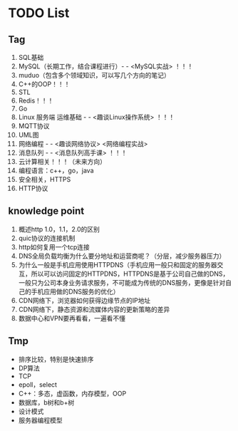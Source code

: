 # TODO List

## Tag
1. SQL基础
2. MySQL（长期工作，结合课程进行）- - <MySQL实战> ！！！
3. muduo（包含多个领域知识，可以写几个方向的笔记）
4. C++的OOP！！！
5. STL
6. Redis！！！
7. Go
8. Linux 服务端 运维基础 - - <趣谈Linux操作系统> ！！！
9. MQTT协议
10. UML图
11. 网络编程 - - <趣谈网络协议> <网络编程实战>
12. 消息队列 - - <消息队列高手课> ！！！
13. 云计算相关！！！（未来方向）
14. 编程语言：c++，go，java
15. 安全相关，HTTPS
16. HTTP协议

## knowledge point

1. 概述http 1.0，1.1，2.0的区别
2. quic协议的连接机制
3. http如何复用一个tcp连接
4. DNS全局负载均衡为什么要分地址和运营商呢？（分层，减少服务器压力）
5. 为什么一般是手机应用使用HTTPDNS（手机应用一般只和固定的服务器交互，所以可以访问固定的HTTPDNS，HTTPDNS是基于公司自己做的DNS，一般只为公司本身业务请求服务，不可能成为传统的DNS服务，更像是针对自己的手机应用做的DNS服务的优化）
6. CDN网络下，浏览器如何获得边缘节点的IP地址
7. CDN网络下，静态资源和流媒体内容的更新策略的差异
8. 数据中心和VPN要再看看，一遍看不懂

## Tmp
- 排序比较，特别是快速排序
- DP算法
- TCP
- epoll，select
- C++：多态，虚函数，内存模型，OOP
- 数据库，b树和b+树
- 设计模式
- 服务器编程模型